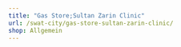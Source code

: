 ```yaml
---
title: "Gas Store;Sultan Zarin Clinic"
url: /swat-city/gas-store-sultan-zarin-clinic/
shop: Allgemein
---
```

